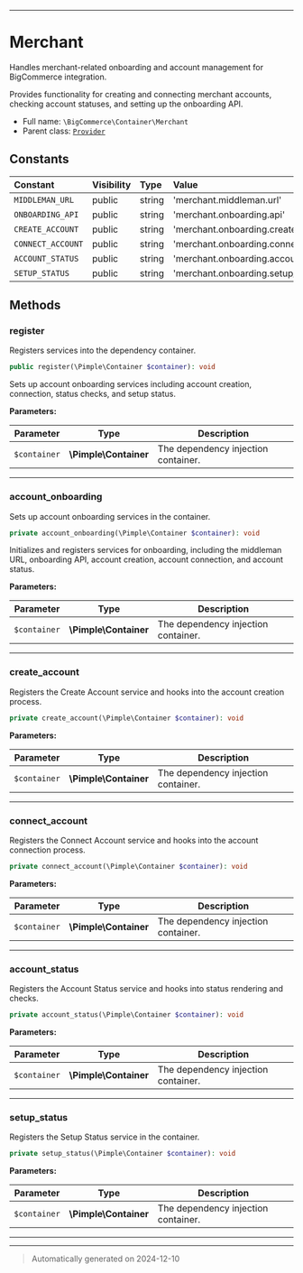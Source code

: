 ***

# Merchant

Handles merchant-related onboarding and account management for BigCommerce integration.

Provides functionality for creating and connecting merchant accounts, checking account
statuses, and setting up the onboarding API.

* Full name: `\BigCommerce\Container\Merchant`
* Parent class: [`Provider`](./Provider.md)


## Constants

| Constant | Visibility | Type | Value |
|:---------|:-----------|:-----|:------|
|`MIDDLEMAN_URL`|public|string|&#039;merchant.middleman.url&#039;|
|`ONBOARDING_API`|public|string|&#039;merchant.onboarding.api&#039;|
|`CREATE_ACCOUNT`|public|string|&#039;merchant.onboarding.create_account&#039;|
|`CONNECT_ACCOUNT`|public|string|&#039;merchant.onboarding.connect_account&#039;|
|`ACCOUNT_STATUS`|public|string|&#039;merchant.onboarding.account_status&#039;|
|`SETUP_STATUS`|public|string|&#039;merchant.onboarding.setup_status&#039;|


## Methods


### register

Registers services into the dependency container.

```php
public register(\Pimple\Container $container): void
```

Sets up account onboarding services including account creation, connection,
status checks, and setup status.






**Parameters:**

| Parameter | Type | Description |
|-----------|------|-------------|
| `$container` | **\Pimple\Container** | The dependency injection container. |





***

### account_onboarding

Sets up account onboarding services in the container.

```php
private account_onboarding(\Pimple\Container $container): void
```

Initializes and registers services for onboarding, including the middleman URL,
onboarding API, account creation, account connection, and account status.






**Parameters:**

| Parameter | Type | Description |
|-----------|------|-------------|
| `$container` | **\Pimple\Container** | The dependency injection container. |





***

### create_account

Registers the Create Account service and hooks into the account creation process.

```php
private create_account(\Pimple\Container $container): void
```








**Parameters:**

| Parameter | Type | Description |
|-----------|------|-------------|
| `$container` | **\Pimple\Container** | The dependency injection container. |





***

### connect_account

Registers the Connect Account service and hooks into the account connection process.

```php
private connect_account(\Pimple\Container $container): void
```








**Parameters:**

| Parameter | Type | Description |
|-----------|------|-------------|
| `$container` | **\Pimple\Container** | The dependency injection container. |





***

### account_status

Registers the Account Status service and hooks into status rendering and checks.

```php
private account_status(\Pimple\Container $container): void
```








**Parameters:**

| Parameter | Type | Description |
|-----------|------|-------------|
| `$container` | **\Pimple\Container** | The dependency injection container. |





***

### setup_status

Registers the Setup Status service in the container.

```php
private setup_status(\Pimple\Container $container): void
```








**Parameters:**

| Parameter | Type | Description |
|-----------|------|-------------|
| `$container` | **\Pimple\Container** | The dependency injection container. |





***


***
> Automatically generated on 2024-12-10
